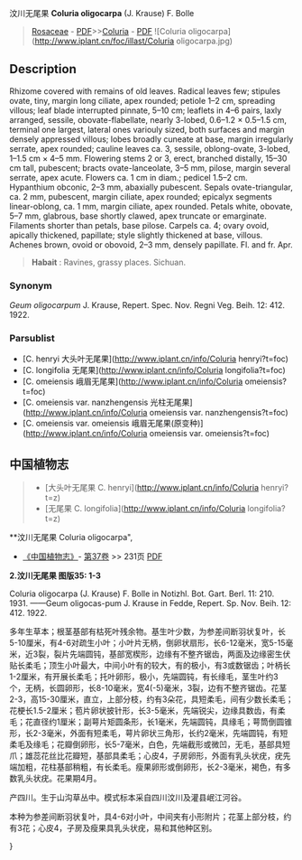 汶川无尾果 **Coluria oligocarpa** (J. Krause) F. Bolle

> [Rosaceae](http://www.iplant.cn/info/Rosaceae?t=foc) - [PDF](http://www.iplant.cn/foc/pdf/Rosaceae.pdf)>>[Coluria](http://www.iplant.cn/info/Coluria?t=foc) - [PDF](http://www.iplant.cn/foc/pdf/Coluria.pdf)
![Coluria oligocarpa](http://www.iplant.cn/foc/illast/Coluria oligocarpa.jpg)

## Description

Rhizome covered with remains of old leaves. Radical leaves few; stipules ovate, tiny, margin long ciliate, apex rounded; petiole 1–2 cm, spreading villous; leaf blade interrupted pinnate, 5–10 cm; leaflets in 4–6 pairs, laxly arranged, sessile, obovate-flabellate, nearly 3-lobed, 0.6–1.2 × 0.5–1.5 cm, terminal one largest, lateral ones variouly sized, both surfaces and margin densely appressed villous; lobes broadly cuneate at base, margin irregularly serrate, apex rounded; cauline leaves ca. 3, sessile, oblong-ovate, 3-lobed, 1–1.5 cm × 4–5 mm. Flowering stems 2 or 3, erect, branched distally, 15–30 cm tall, pubescent; bracts ovate-lanceolate, 3–5 mm, pilose, margin several serrate, apex acute. Flowers ca. 1 cm in diam.; pedicel 1.5–2 cm. Hypanthium obconic, 2–3 mm, abaxially pubescent. Sepals ovate-triangular, ca. 2 mm, pubescent, margin ciliate, apex rounded; epicalyx segments linear-oblong, ca. 1 mm, margin ciliate, apex rounded. Petals white, obovate, 5–7 mm, glabrous, base shortly clawed, apex truncate or emarginate. Filaments shorter than petals, base pilose. Carpels ca. 4; ovary ovoid, apically thickened, papillate; style slightly thickened at base, villous. Achenes brown, ovoid or obovoid, 2–3 mm, densely papillate. Fl. and fr. Apr.

> **Habait** : 
> Ravines, grassy places.  Sichuan.

### Synonym
*Geum oligocarpum* J. Krause, Repert. Spec. Nov. Regni Veg. Beih. 12: 412. 1922.

### Parsublist

* [C.  henryi  大头叶无尾果](http://www.iplant.cn/info/Coluria henryi?t=foc)
* [C.  longifolia  无尾果](http://www.iplant.cn/info/Coluria longifolia?t=foc)
* [C.  omeiensis  峨眉无尾果](http://www.iplant.cn/info/Coluria omeiensis?t=foc)
* [C.  omeiensis var. nanzhengensis  光柱无尾果](http://www.iplant.cn/info/Coluria omeiensis var. nanzhengensis?t=foc)
* [C.  omeiensis var. omeiensis  峨眉无尾果(原变种)](http://www.iplant.cn/info/Coluria omeiensis var. omeiensis?t=foc)

## 中国植物志

> * [大头叶无尾果  C.  henryi](http://www.iplant.cn/info/Coluria henryi?t=z)
> * [无尾果  C.  longifolia](http://www.iplant.cn/info/Coluria longifolia?t=z)

**汶川无尾果 Coluria oligocarpa",

* [《中国植物志》](http://www.iplant.cn/frps)- [第37卷](http://www.iplant.cn/frps/vol/37) >> 231页 [PDF](http://www.iplant.cn/frps/pdf/37/231.PDF)

**2.汶川无尾果 图版35: 1-3**

Coluria oligocarpa (J. Krause) F. Bolle in Notizhl. Bot. Gart. Berl. 11: 210. 1931. ——Geum oligocas-pum J. Krause in Fedde, Repert. Sp. Nov. Beih. 12: 412. 1922.

多年生草本；根茎基部有枯死叶残余物。基生叶少数，为参差间断羽状复叶，长5-10厘米，有4-6对疏生小叶；小叶片无柄，倒卵状扇形，长6-12毫米，宽5-15毫米，近3裂，裂片先端圆钝，基部宽楔形，边缘有不整齐锯齿，两面及边缘密生伏贴长柔毛；顶生小叶最大，中间小叶有的较大，有的极小，有3或数锯齿；叶柄长1-2厘米，有开展长柔毛；托叶卵形，极小，先端圆钝，有长缘毛，茎生叶约3个，无柄，长圆卵形，长8-10毫米，宽4(-5)毫米，3裂，边有不整齐锯齿。花茎2-3，高15-30厘米，直立，上部分枝，约有3朵花，具短柔毛，间有少数长柔毛；花梗长1.5-2厘米；苞片卵状披针形，长3-5毫米，先端锐尖，边缘具数齿，有柔毛；花直径约1厘米；副萼片矩圆条形，长1毫米，先端圆钝，具缘毛；萼筒倒圆锥形，长2-3毫米，外面有短柔毛，萼片卵状三角形，长约2毫米，先端圆钝，有短柔毛及缘毛；花瓣倒卵形，长5-7毫米，白色，先端截形或微凹，无毛，基部具短爪；雄蕊花丝比花瓣短，基部具柔毛；心皮4，子房卵形，外面有乳头状疣，疣先端加粗，花柱基部稍粗，有长柔毛。瘦果卵形或倒卵形，长2-3毫米，褐色，有多数乳头状疣。花果期4月。

产四川。生于山沟草丛中。模式标本采自四川汶川及灌县岷江河谷。

本种为参差间断羽状复叶，具4-6对小叶，中间夹有小形附片；花茎上部分枝，约有3花；心皮4，子房及瘦果具乳头状疣，易和其他种区别。

}